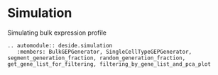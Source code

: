Simulation
==========

Simulating bulk expression profile

```{eval-rst}
.. automodule:: deside.simulation
   :members: BulkGEPGenerator, SingleCellTypeGEPGenerator, segment_generation_fraction, random_generation_fraction, get_gene_list_for_filtering, filtering_by_gene_list_and_pca_plot
```
